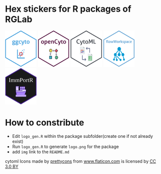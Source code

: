 # Hex stickers for R packages of RGLab
<!--
[<img src="cytoverse/logo.png" height="120"/>](https://github.com/RGLab/cytoverse)
-->
[<img src="ggcyto/logo.png" height="120"/>](https://github.com/RGLab/ggcyto)
[<img src="opencyto/logo.png" height="120"/>](https://github.com/RGLab/openCyto)
[<img src="cytoml/logo.png" height="120"/>](https://github.com/RGLab/CytoML)
[<img src="flowworkspace/logo.png" height="120"/>](https://github.com/RGLab/flowWorkspace)
[<img src="ImmPortR/logo.png" height="120"/>](https://github.com/RGLab/ImmPortR)

# How to constribute
* Edit `logo_gen.R` within the package subfolder(create one if not already exist)
* Run `logo_gen.R` to generate `logo.png` for the package
* add `img` link to the `README.md`

<div>cytoml Icons made by <a href="https://www.flaticon.com/authors/prettycons" title="prettycons">prettycons</a> from <a href="https://www.flaticon.com/" 			    title="Flaticon">www.flaticon.com</a> is licensed by <a href="http://creativecommons.org/licenses/by/3.0/" 			    title="Creative Commons BY 3.0" target="_blank">CC 3.0 BY</a></div>
